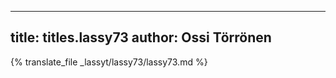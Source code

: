 
---
title: titles.lassy73
author: Ossi Törrönen
---
{% translate_file _lassyt/lassy73/lassy73.md %}